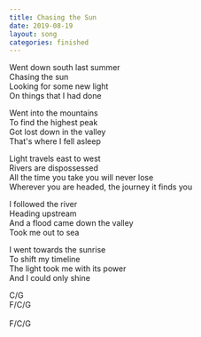 ```yaml
---
title: Chasing the Sun
date: 2019-08-19
layout: song
categories: finished
---
```


Went down south last summer  
Chasing the sun  
Looking for some new light  
On things that I had done  

Went into the mountains  
To find the highest peak  
Got lost down in the valley  
That's where I fell asleep  

<div class="chorus">
Light travels east to west<br/>
Rivers are dispossessed<br/>
All the time you take you will never lose<br/>
Wherever you are headed, the journey it finds you
</div>

I followed the river  
Heading upstream  
And a flood came down the valley  
Took me out to sea  

I went towards the sunrise  
To shift my timeline  
The light took me with its power  
And I could only shine

<div class="chords">
C/G<br/>
F/C/G<br/>
<br/>
F/C/G<br/>
</div>
